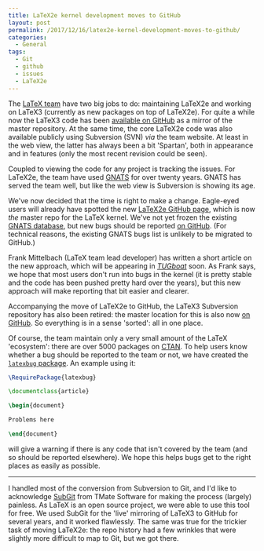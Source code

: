 ```yaml
---
title: LaTeX2e kernel development moves to GitHub
layout: post
permalink: /2017/12/16/latex2e-kernel-development-moves-to-github/
categories:
  - General
tags:
  - Git
  - github
  - issues
  - LaTeX2e
---
```

The [LaTeX team](https://www.latex-project.org) have two big jobs to do: maintaining LaTeX2e and working on LaTeX3 (currently as new packages on top of LaTeX2e). For quite a while now the LaTeX3 code has been [available on GitHub](https://github.com/latex3/latex3) as a mirror of the master repository. At the same time, the core LaTeX2e code was also available publicly using Subversion (SVN) _via_ the team website. At least in the web view, the latter has always been a bit 'Spartan', both in appearance and in features (only the most recent revision could be seen).

Coupled to viewing the code for any project is tracking the issues. For LaTeX2e, the team have used [GNATS](https://www.gnu.org/software/gnats/) for over twenty years. GNATS has served the team well, but like the web view is Subversion is showing its age.

We've now decided that the time is right to make a change. Eagle-eyed users will already have spotted the new [LaTeX2e GitHub page](https://github.com/latex3/latex2e), which is now _the_ master repo for the LaTeX kernel. We've not yet frozen the existing [GNATS database](https://www.latex-project.org/cgi-bin/ltxbugs2html?introduction=yes&amp;state=open), but new bugs should be reported [on GitHub](https://github.com/latex3/latex2e/issues). (For technical reasons, the existing GNATS bugs list is unlikely to be migrated to GitHub.)

Frank Mittelbach (LaTeX team lead developer) has written a short article on the new approach, which will be appearing in [_TUGboat_](https://tug.org/tugboat) soon. As Frank says, we hope that most users don't run into bugs in the kernel (it is pretty stable and the code has been pushed pretty hard over the years), but this new approach will make reporting that bit easier and clearer.

Accompanying the move of LaTeX2e to GitHub, the LaTeX3 Subversion repository has also been retired: the master location for this is also now [on GitHub](https://github.com/latex3/latex3). So everything is in a sense 'sorted': all in one place.

Of course, the team maintain only a very small amount of the LaTeX 'ecosystem': there are over 5000 packages on [CTAN](https://ctan.org). To help users know whether a bug should be reported to the team or not, we have created the [`latexbug` package](https://github.com/latex3/latexbug).  An example using it:

```latex
\RequirePackage{latexbug}

\documentclass{article}

\begin{document}

Problems here

\end{document}

```

will give a warning if there is any code that isn't covered by the team (and so should be reported elsewhere). We hope this helps bugs get to the right places as easily as possible.

---

I handled most of the conversion from Subversion to Git, and I'd like to acknowledge [SubGit](https://subgit.com/) from TMate Software for making the process (largely) painless. As LaTeX is an open source project, we were able to use this tool for free. We used SubGit for the 'live' mirroring of LaTeX3 to GitHub for several years, and it worked flawlessly. The same was true for the trickier task of moving LaTeX2e: the repo history had a few wrinkles that were slightly more difficult to map to Git, but we got there.
